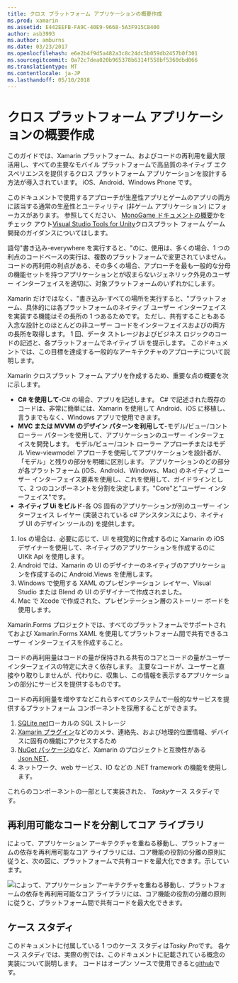 ```yaml
---
title: クロス プラットフォーム アプリケーションの概要作成
ms.prod: xamarin
ms.assetid: E442EEFB-FA9C-40E9-9668-5A3F915C8400
author: asb3993
ms.author: amburns
ms.date: 03/23/2017
ms.openlocfilehash: e6e2b4f9d5a482a3c8c24dc5b059db2457b0f301
ms.sourcegitcommit: 0a72c7dea020b965378b6314f558bf5360dbd066
ms.translationtype: MT
ms.contentlocale: ja-JP
ms.lasthandoff: 05/10/2018
---
```

# <a name="building-cross-platform-applications-overview"></a>クロス プラットフォーム アプリケーションの概要作成

このガイドでは、Xamarin プラットフォーム、およびコードの再利用を最大限活用し、すべての主要なモバイル プラットフォームで高品質のネイティブ エクスペリエンスを提供するクロス プラットフォーム アプリケーションを設計する方法が導入されています。 iOS、Android、Windows Phone です。

このドキュメントで使用するアプローチが生産性アプリとゲームのアプリの両方に該当する通常の生産性とユーティリティ (非ゲーム アプリケーション) にフォーカスがあります。 参照してください、 [MonoGame ドキュメントの概要](~/graphics-games/monogame/introduction/index.md)かをチェック アウト[Visual Studio Tools for Unity](https://docs.microsoft.com/visualstudio/cross-platform/visual-studio-tools-for-unity)クロスプラット フォーム ゲーム開発のガイダンスについてはします。

語句"書き込み-everywhere を実行すると、"のに、使用は、多くの場合、1 つの利点のコードベースの実行は、複数のプラットフォームで変更されていません。 コードの再利用の利点がある、その多くの場合、アプローチを最も一般的な分母の機能セットを持つアプリケーションとが収まらないジェネリック外見のユーザー インターフェイスを適切に、対象プラットフォームのいずれかにします。

Xamarin だけではなく、"書き込み-すべての場所を実行すると、"プラットフォーム、具体的には各プラットフォームのネイティブ ユーザー インターフェイスを実装する機能はその長所の 1 つあるためです。 ただし、共有することもある入念な設計とのほとんどの非ユーザー コードをインターフェイスおよびの両方の長所を取得します。 1 回、データ ストレージおよびビジネス ロジックのコードの記述と、各プラットフォームでネイティブ Ui を提示します。 このドキュメントでは、この目標を達成する一般的なアーキテクチャのアプローチについて説明します。

Xamarin クロスプラット フォーム アプリを作成するため、重要な点の概要を次に示します。

-   **C# を使用して**-C# の場合、アプリを記述します。 C# で記述された既存のコードは、非常に簡単には、Xamarin を使用して Android、iOS に移植し、言うまでもなく、Windows アプリで使用できます。
-   **MVC または MVVM のデザイン パターンを利用して**-モデル/ビュー/コント ローラー パターンを使用して、アプリケーションのユーザー インターフェイスを開発します。 モデル/ビュー/コント ローラー アプローチまたはモデル View-viewmodel アプローチを使用してアプリケーションを設計者が、「モデル」と残りの部分を明確に区別します。 アプリケーションのどの部分が各プラットフォーム (iOS、Android、Windows、Mac) のネイティブ ユーザー インターフェイス要素を使用し、これを使用して、ガイドラインとして、2 つのコンポーネントを分割を決定します。"Core"と"ユーザー インターフェイス"です。
-   **ネイティブ Ui をビルド**-各 OS 固有のアプリケーションが別のユーザー インターフェイス レイヤー (実装されている c# アシスタンスにより、ネイティブ UI のデザイン ツールの) を提供します。

1.  Ios の場合は、必要に応じて、UI を視覚的に作成するのに Xamarin の iOS デザイナーを使用して、ネイティブのアプリケーションを作成するのに UIKit Api を使用します。
1.  Android では、Xamarin の UI のデザイナーのネイティブのアプリケーションを作成するのに Android.Views を使用します。
1.  Windows で使用する XAML のプレゼンテーション レイヤー、Visual Studio または Blend の UI のデザイナーで作成されました。
1.  Mac で Xcode で作成された、プレゼンテーション層のストーリー ボードを使用します。

Xamarin.Forms プロジェクトでは、すべてのプラットフォームでサポートされておよび Xamarin.Forms XAML を使用してプラットフォーム間で共有できるユーザー インターフェイスを作成すること。 

コードの再利用量はコードの量が保持される共有のコアとコードの量がユーザー インターフェイスの特定に大きく依存します。 主要なコードが、ユーザーと直接やり取りしませんが、代わりに、収集し、この情報を表示するアプリケーションの部分にサービスを提供するものです。

コードの再利用量を増やすなどこれらすべてのシステムで一般的なサービスを提供するプラットフォーム コンポーネントを採用することができます。

1.   [SQLite net](https://www.nuget.org/packages/sqlite-net-pcl/)ローカルの SQL ストレージ
1.   [Xamarin プラグイン](https://xamarin.com/plugins)などのカメラ、連絡先、および地理的位置情報、デバイスに固有の機能にアクセスするため
1.   [NuGet パッケージの](https://nuget.org)など、Xamarin のプロジェクトと互換性がある[Json.NET](https://www.nuget.org/packages/Newtonsoft.Json/)、
1.  ネットワーク、web サービス、IO などの .NET framework の機能を使用します。


これらのコンポーネントの一部として実装された、 *Tasky*ケース スタディです。

 <a name="Separate_Reusable_Code_into_a_Core_Library" />


## <a name="separate-reusable-code-into-a-core-library"></a>再利用可能なコードを分割してコア ライブラリ

によって、アプリケーション アーキテクチャを重ねる移動し、プラットフォームの依存を再利用可能なコア ライブラリには、コア機能の役割の分離の原則に従うと、次の図に、プラットフォームで共有コードを最大化できます。示しています。

 ![](overview-images/layers2.png "によって、アプリケーション アーキテクチャを重ねる移動し、プラットフォームの依存を再利用可能なコア ライブラリには、コア機能の役割の分離の原則に従うと、プラットフォーム間で共有コードを最大化できます。")

 <a name="Case_Studies" />


## <a name="case-studies"></a>ケース スタディ

このドキュメントに付属している 1 つのケース スタディは*Tasky Pro*です。 各ケース スタディでは、実際の例では、このドキュメントに記載されている概念の実装について説明します。 コードはオープン ソースで使用できると[github](https://github.com/xamarin/mobile-samples/)です。
